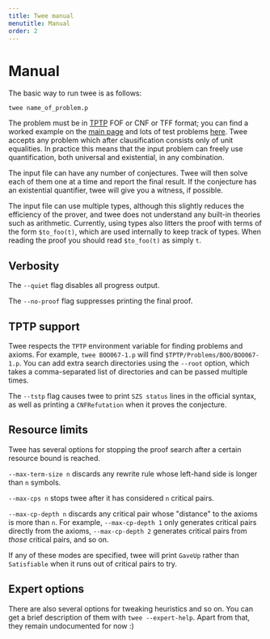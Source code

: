 ```yaml
---
title: Twee manual
menutitle: Manual
order: 2
---
```


# Manual

The basic way to run twee is as follows:

    twee name_of_problem.p

The problem must be in [TPTP](http://tptp.org) FOF or CNF or TFF format; you can
find a worked example on the [main page](.) and lots of test problems
[here](https://github.com/nick8325/twee/tree/master/tests). Twee accepts any
problem which after clausification consists only of unit equalities. In practice
this means that the input problem can freely use quantification, both universal
and existential, in any combination.

The input file can have any number of conjectures. Twee will then solve each of
them one at a time and report the final result. If the conjecture has an
existential quantifier, twee will give you a witness, if possible.

The input file can use multiple types, although this slightly reduces the
efficiency of the prover, and twee does not understand any built-in theories
such as arithmetic. Currently, using types also litters the proof with terms of
the form `$to_foo(t)`, which are used internally to keep track of types. When
reading the proof you should read `$to_foo(t)` as simply `t`.

## Verbosity

The `--quiet` flag disables all progress output.

The `--no-proof` flag suppresses printing the final proof.

## TPTP support

Twee respects the `TPTP` environment variable for finding problems and axioms.
For example, `twee BOO067-1.p` will find `$TPTP/Problems/BOO/BOO067-1.p`.
You can add extra search directories using the `--root` option, which takes a
comma-separated list of directories and can be passed multiple times.

The `--tstp` flag causes twee to print `SZS status` lines in the official
syntax, as well as printing a `CNFRefutation` when it proves the conjecture.

## Resource limits

Twee has several options for stopping the proof search after a certain resource
bound is reached.

`--max-term-size n` discards any rewrite rule whose left-hand side is longer
than `n` symbols.

`--max-cps n` stops twee after it has considered `n` critical pairs.

`--max-cp-depth n` discards any critical pair whose "distance" to the axioms is
more than `n`. For example, `--max-cp-depth 1` only generates critical pairs
directly from the axioms, `--max-cp-depth 2` generates critical pairs from
_those_ critical pairs, and so on.

If any of these modes are specified, twee will print `GaveUp` rather than
`Satisfiable` when it runs out of critical pairs to try.

## Expert options

There are also several options for tweaking heuristics and so on. You can get a
brief description of them with `twee --expert-help`. Apart from that, they
remain undocumented for now :)
